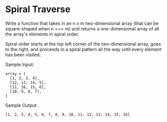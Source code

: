# Spiral Traverse

Write a function that takes in an n x m two-dimensional array (that can be square-shaped when n === m) and returns a one-dimensional array of all the array's elements in spiral order.

Spiral order starts at the top left corner of the two-dimensional array, goes to the right, and proceeds in a spiral pattern all the way until every element has been visited.

Sample Input:

```
array = [
  [1, 2, 3, 4],
  [12, 13, 14, 5],
  [11, 16, 15, 6],
  [10, 9, 8, 7],
]
```

Sample Output:

`[1, 2, 3, 4, 5, 6, 7, 8, 9, 10, 11, 12, 13, 14, 15, 16]`